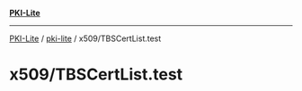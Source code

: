 [**PKI-Lite**](../../../README.md)

---

[PKI-Lite](../../../README.md) / [pki-lite](../../README.md) / x509/TBSCertList.test

# x509/TBSCertList.test
